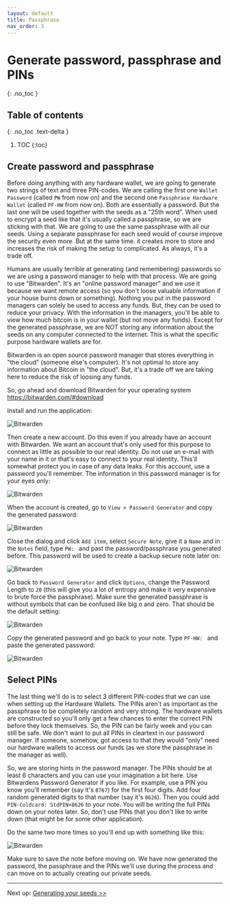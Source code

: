 ```yaml
---
layout: default
title: Passphrase
nav_order: 3
---
```


# Generate password, passphrase and PINs
{: .no_toc }

## Table of contents
{: .no_toc .text-delta }

1. TOC
{:toc}

## Create password and passphrase

Before doing anything with any hardware wallet, we are going to generate two strings of text and three PIN-codes. We are calling the first one `Wallet Password` (called `PW` from now on) and the second one `Passphrase Hardware Wallet` (called `PF-HW` from now on). Both are essentially a password. But the last one will be used together with the seeds as a "25th word". When used to encrypt a seed like that it's usually called a passphrase, so we are sticking with that. We are going to use the same passphrase with all our seeds. Using a separate passphrase for each seed would of course improve the security even more. But at the same time. it creates more to store and increases the risk of making the setup to complicated. As always, it's a trade off.

Humans are usually terrible at generating (and remembering) passwords so we are using a password manager to help with that process. We are going to use "Bitwarden". It's an "online password manager" and we use it because we want remote access (so you don't loose valuable information if your house burns down or something). Nothing you put in the password managers can solely be used to access any funds. But, they can be used to reduce your privacy. With the information in the managers, you'll be able to view how much bitcoin is in your wallet (but not move any funds). Except for the generated passphrase, we are NOT storing any information about the seeds on any computer connected to the internet. This is what the specific purpose hardware wallets are for.

Bitwarden is an open source password manager that stores everything in "the cloud" (someone else's computer). It's not optimal to store any information about Bitcoin in "the cloud". But, it's a trade off we are taking here to reduce the risk of loosing any funds.

So, go ahead and download Bitwarden for your operating system https://bitwarden.com/#download

Install and run the application:

![Bitwarden](images/bitwarden.png)

Then create a new account. Do this even if you already have an account with Bitwarden. We want an account that's only used for this purpose to connect as little as possible to our real identity. Do not use an e-mail with your name in it or that's easy to connect to your real identity. This'll somewhat protect you in case of any data leaks. For this account, use a password you'll remember. The information in this password manager is for your eyes only:

![Bitwarden](images/bitwarden2.png)

When the account is created, go to `View > Password Generator` and copy the generated password:

![Bitwarden](images/bitwarden3.png)

Close the dialog and click `Add item`, select `Secure Note`, give it a `Name` and in the `Notes` field, type `PW: ` and past the password/passphrase you generated before. This password will be used to create a backup secure note later on:

![Bitwarden](images/bitwarden4.png)

Go back to `Password Generator` and click `Options`, change the Password Length to `20` (this will give you a lot of entropy and make it very expensive to brute force the passphrase). Make sure the generated passphrase is without symbols that can be confused like big o and zero. That should be the default setting:

![Bitwarden](images/bitwarden5.png)

Copy the generated password and go back to your note. Type `PF-HW: ` and paste the generated password:

![Bitwarden](images/bitwarden6.png)

## Select PINs
The last thing we'll do is to select 3 different PIN-codes that we can use when setting up the Hardware Wallets. The PINs aren't as important as the passphrase to be completely random and very strong. The hardware wallets are constructed so you'll only get a few chances to enter the correct PIN before they lock themselves. So, the PIN can be fairly week and you can still be safe. We don't want to put all PINs in cleartext in our password manager. If someone, somehow, got access to that they would "only" need our hardware wallets to access our funds (as we store the passphrase in the manager as well).

So, we are storing hints in the password manager. The PINs should be at least 6 characters and you can use your imagination a bit here. Use Bitwardens Password Generator if you like. For example, use a PIN you know you'll remember (say it's `8767`) for the first four digits. Add four random generated digits to that number (say it's `8626`). Then you could add `PIN-Coldcard: StdPIN+8626` to your note. You will be writing the full PINs down on your notes later. So, don't use PINs that you don't like to write down (that might be for some other application).

Do the same two more times so you'll end up with something like this:

![Bitwarden](images/bitwarden6.png)

Make sure to save the note before moving on. We have now generated the password, the passphrase and the PINs we'll use during the process and can move on to actually creating our private seeds.

---
Next up: [Generating your seeds >>](hodl-guide_30_last-seed.md)